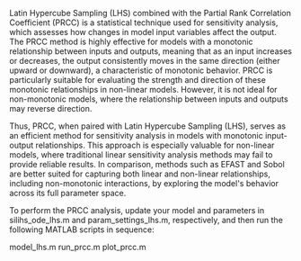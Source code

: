 
Latin Hypercube Sampling (LHS) combined with the Partial Rank Correlation Coefficient (PRCC) is a statistical technique used for sensitivity analysis, which assesses how changes in model input variables affect the output. The PRCC method is highly effective for models with a monotonic relationship between inputs and outputs, meaning that as an input increases or decreases, the output consistently moves in the same direction (either upward or downward), a characteristic of monotonic behavior. PRCC is particularly suitable for evaluating the strength and direction of these monotonic relationships in non-linear models. However, it is not ideal for non-monotonic models, where the relationship between inputs and outputs may reverse direction.

Thus, PRCC, when paired with Latin Hypercube Sampling (LHS), serves as an efficient method for sensitivity analysis in models with monotonic input-output relationships. This approach is especially valuable for non-linear models, where traditional linear sensitivity analysis methods may fail to provide reliable results. In comparison, methods such as EFAST and Sobol are better suited for capturing both linear and non-linear relationships, including non-monotonic interactions, by exploring the model's behavior across its full parameter space.

To perform the PRCC analysis, update your model and parameters in silihs_ode_lhs.m and param_settings_lhs.m, respectively, and then run the following MATLAB scripts in sequence:

model_lhs.m
run_prcc.m
plot_prcc.m
